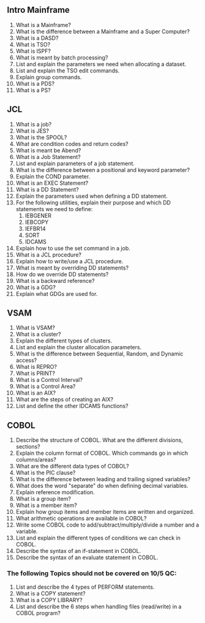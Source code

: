 ## Intro Mainframe
1. What is a Mainframe?
1. What is the difference between a Mainframe and a Super Computer?
1. What is a DASD?
1. What is TSO?
1. What is ISPF?
1. What is meant by batch processing?
1. List and explain the parameters we need when allocating a dataset.
1. List and explain the TSO edit commands. 
1. Explain group commands. 
1. What is a PDS?
1. What is a PS?

## JCL
1. What is a job?
1. What is JES?
1. What is the SPOOL?
1. What are condition codes and return codes?
1. What is meant be Abend?
1. What is a Job Statement?
1. List and explain parameters of a job statement. 
1. What is the difference between a positional and keyword parameter?
1. Explain the COND parameter.
1. What is an EXEC Statement?
1. What is a DD Statement?
1. Explain the parameters used when defining a DD statement.
1. For the following utilities, explain their purpose and which DD statements we need to define:
    1. IEBGENER
    1. IEBCOPY
    1. IEFBR14
    1. SORT
    1. IDCAMS
1. Explain how to use the set command in a job.
1. What is a JCL procedure?
1. Explain how to write/use a JCL procedure.
1. What is meant by overriding DD statements?
1. How do we override DD statements?
1. What is a backward reference?
1. What is a GDG?
1. Explain what GDGs are used for.

## VSAM
1. What is VSAM?
1. What is a cluster?
1. Explain the different types of clusters.
1. List and explain the cluster allocation parameters. 
1. What is the difference between Sequential, Random, and Dynamic access?
1. What is REPRO?
1. What is PRINT?
1. What is a Control Interval?
1. What is a Control Area?
1. What is an AIX?
1. What are the steps of creating an AIX?
1. List and define the other IDCAMS functions?

## COBOL
1. Describe the structure of COBOL. What are the different divisions, sections?
1. Explain the column format of COBOL. Which commands go in which columns/areas?
1. What are the different data types of COBOL?
1. What is the PIC clause?
1. What is the difference between leading and trailing signed variables?
1. What does the word "separate" do when defining decimal variables.
1. Explain reference modification.
1. What is a group item?
1. What is a member item?
1. Explain how group items and member items are written and organized.
1. What arithmetic operations are available in COBOL?
1. Write some COBOL code to add/subtract/multiply/divide a number and a variable. 
1. List and explain the different types of conditions we can check in COBOL.
1. Describe the syntax of an if-statement in COBOL.
1. Describe the syntax of an evaluate statement in COBOL.
### The following Topics should not be covered on 10/5 QC:
1. List and describe the 4 types of PERFORM statements. 
1. What is a COPY statement?
1. What is a COPY LIBRARY?
1. List and describe the 6 steps when handling files (read/write) in a COBOL program?
